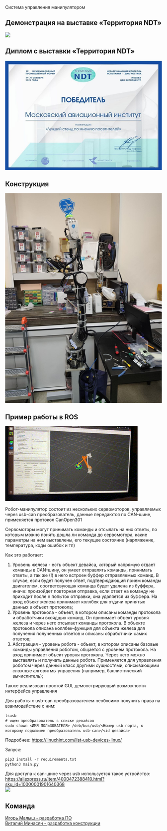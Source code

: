 Система управления манипулятором


## Демонстрация на выставке «Территория NDT»
![](https://github.com/CepbluKot/roboticArm/blob/main/video.gif)

## Диплом с выставки «Территория NDT»
![](https://github.com/CepbluKot/roboticArm/blob/main/diploma_NDT.jpg)

## Конструкция
![](https://github.com/CepbluKot/roboticArm/blob/main/photo1687856753.jpeg)

## Пример работы в ROS
![](https://github.com/CepbluKot/roboticArm/blob/main/ROS-demo.gif)

Робот-манипулятор состоит из нескольких сервомоторов, управляемых через usb-can преобразователь, данные передаются по CAN-шине, применяется протокол CanOpen301

Сервомоторы могут принимать команды и отсылать на них ответы, по которым можно понять дошла ли команда до сервомотора, какие параметры на нем выставлены, его текущее состояние (нарпяжение, температура, коды ошибок и тп)

Как это работает:


1) Уровень железа - есть объект девайса, который напрямую отдает команды в CAN-шину, он умеет отправлять команды, принимать ответы, а так же (!) в него встроен буффер отправляемых команд. В случае, если будет получен ответ, подтверждающий прием команды двигателем, соответсвующая команда будет удалена из буффера, иначе: произойдет повторная отправка, если ответ на команду не приходит после n попыток отправки, она удаляется из буффера. На вход объект железа принимает коллбек для отдачи принятых данных в объект протокола;
2) Уровень протокола - объект, в котором описаны команды протокола и обработчики вхоядщих команд. Он принимает объект уровня железа и через него отсылает команды протокола. В объекте протокола описана коллбек-функция для объекта железа для получения полученных ответов и описаны обработчики самих ответов;
3) Абстракция - уровень робота - объект, в котором описаны базовые команды управления роботом, общается с уровнем протокола. На вход принимает объект уровня протокола. Через него можно выставлять и получать данные робота. Применяется для управления роботом через данный класс другими сущностями, описывающими сложные алгоритмы управения (например, баллистический вычислитель);


Также реализован простой GUI, демонстрирующий возможности интерфейса управления

Для работы с usb-can преобразователем необхоимо получить права на взаимодействие с ним:

```
lsusb
# ищем преобразователь в списке девайсов
sudo chown <ИМЯ ПОЛЬЗОВАТЕЛЯ> /deb/bus/usb/<Номер usb порта, к которому подключен преобразователь usb-can>/<id девайса>
```

Подробнее: https://linuxhint.com/list-usb-devices-linux/


Запуск:
```
pip3 install -r requirements.txt
python3 main.py
```

Для доступа к can-шине через usb используется такое устройство: https://aliexpress.ru/item/4000472388410.html?sku_id=10000001901640368 <br />
![](https://ae04.alicdn.com/kf/H6d02e323135b46718cabcc51bcb68b0fr.jpg)



## Команда
[Игорь Малыш - разработка ПО](http://t.me/igmalysh) </br>
[Виталий Минасян - разработка конструкции](http://t.me/schwarzeseite) </br>


